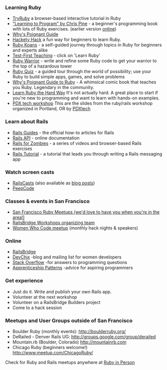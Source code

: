 ### Learning Ruby
* [TryRuby](http://tryruby.org/) a browser-based interactive tutorial in Ruby
* ["Learning to Program" by Chris Pine](http://www.pragprog.com/titles/ltp2/learn-to-program-2nd-edition) - a beginner's programming book with lots of Ruby exercises.  (earlier version [online](http://pine.fm/LearnToProgram))
* [Why's Poignant Guide](http://mislav.uniqpath.com/poignant-guide/book/chapter-1.html)
* [Hackety Hack](http://hackety-hack.com/) a fun way for beginners to learn Ruby.
* [Ruby Koans](http://rubykoans.com/) - a self-guided journey through topics in Ruby for beginners and experts alike
* [Test-First Teaching](http://testfirst.org) - click on 'Learn Ruby'
* [Ruby Warrior](https://github.com/ryanb/ruby-warrior) - write and refine some Ruby code to get your warrior to the top of a hazardous tower
* [Ruby Quiz](http://www.rubyquiz.com) - a guided tour through the world of possibility; use your Ruby to build simple apps, games, and solve problems
* [Why's Poignant Guide to Ruby](http://mislav.uniqpath.com/poignant-guide/book/chapter-2.html) - A whimsical comic book that teaches you Ruby. Legendary in the community.
* [Learn Ruby the Hard Way](http://ruby.learncodethehardway.org/) It's not actually hard. A great place to start if you're new to programming and want to learn with hands-on examples.
* [PDX tech workshop](http://github.com/caylee-hogg/pdx-ruby-course) This are the slides from the ruby/rails workshop organized in Portland, OR by [PDXtech](http://pdxtechworkshops.org/)

### Learn about Rails

* [Rails Guides](http://guides.rubyonrails.org/) - the official how-to articles for Rails
* [Rails API](http://railsapi.com) - online documentation
* [Rails for Zombies](http://railsforzombies.org/) - a series of videos and browser-based Rails exercises
* [Rails Tutorial](http://ruby.railstutorial.org/) - a tutorial that leads you through writing a Rails messaging app

### Watch screen casts

* [RailsCasts](http://railscasts.com)  (also available as [blog posts](http://asciicasts.com/))
* [PeepCode](http://peepcode.com)

### Classes & events in San Francisco

* [San Francisco Ruby Meetups (we'd love to have you when you're in the area!)](http://www.meetup.com/sfruby/)
* [RailsBridge Workshops organizing team](http://groups.google.com/group/railsbridge-workshops)
* [Women Who Code meetup](http://www.meetup.com/Women-Who-Code-SF/) (monthly hack nights & speakers)

### Online

* [RailsBridge](http://railsbridge.org)
* [DevChix](http://www.devchix.com) -blog and mailing list for women developers
* [Stack Overflow](http://stackoverflow.com/)  -for answers to programming questions
* [Apprenticeship Patterns](http://apprenticeship-patterns.labs.oreilly.com/)   -advice for aspiring programmers

### Get experience

* Just do it. Write and publish your own Rails app.
* Volunteer at the next workshop
* Volunteer on a RailsBridge Builders project
* Come to a hack session

### Meetups and User Groups outside of San Francisco

* Boulder Ruby (monthly events): http://boulderruby.org/
* DeRailed - Denver Rails UG: http://groups.google.com/group/derailed
* Mountain.rb (Boulder, Colorado) http://mountainrb.com
* Chicago Ruby (beginners welcome!) http://www.meetup.com/ChicagoRuby/

Check for Ruby and Rails meetups anywhere at [Ruby in Person](http://www.rubyinperson.com/)
